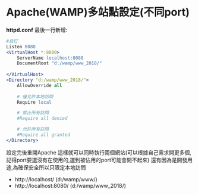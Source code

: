# Apache(WAMP)多站點設定(不同port)

**httpd.conf** 最後一行新增:

```apache
#自訂
Listen 8080
<VirtualHost *:8080>
    ServerName localhost:8080
    DocumentRoot "d:/wamp/www_2018/"
    
</VirtualHost>
<Directory "d:/wamp/www_2018/">
    AllowOverride all
    
    # 僅允許本地訪問
    Require local

    # 禁止所有訪問
    #Require all denied

    # 允許所有訪問
    #Require all granted
</Directory>
```

設定完後重開Apache
這樣就可以同時執行兩個網站(可以根據自己需求開更多個,記得port要選沒有在使用的,選到被佔用的port可能會開不起來)
還有因為是開發用途,為確保安全所以只限定本地訪問

* http://localhost/ (d:/wamp/www/)
* http://localhost:8080/ (d:/wamp/www_2018/)